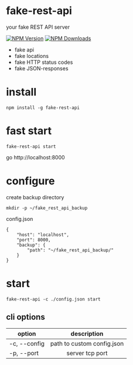 # fake-rest-api

your fake REST API server

[![NPM Version][npm-image]][npm-url]
[![NPM Downloads][downloads-image]][downloads-url]


- fake api 
- fake locations 
- fake HTTP status codes 
- fake JSON-responses


 
# install

```
npm install -g fake-rest-api
```

# fast start

```
fake-rest-api start
```

go http://localhost:8000

# configure

create backup directory

```
mkdir -p ~/fake_rest_api_backup
```

config.json

```
{
    "host": "localhost",
    "port": 8000,
    "backup": { 
        "path": "~/fake_rest_api_backup/"
    }
}
```


# start

```
fake-rest-api -c ./config.json start
```

## cli options

| option              | description                |  
| ------------------- |:--------------------------:| 
| -c, --config <path> | path to custom config.json |
| -p, --port <number> | server tcp port            |   

[npm-image]: https://img.shields.io/npm/v/fake-rest-api.svg
[npm-url]: https://npmjs.org/package/fake-rest-api
[downloads-image]: https://img.shields.io/npm/dm/fake-rest-api.svg
[downloads-url]: https://npmjs.org/package/fake-rest-api
